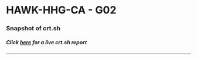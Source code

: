 # HAWK-HHG-CA - G02
### Snapshot of crt.sh
##### Click [here](https://crt.sh/?q=FDE7ADC45AFE9F6F0DD3EC860F7E3423C234FED5F08A0E287E622954D58BDD25) for a live crt.sh report

---
